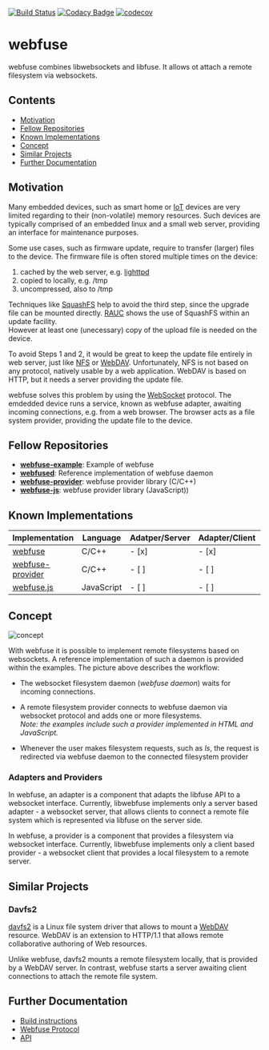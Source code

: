 [![Build Status](https://travis-ci.org/falk-werner/webfuse.svg?branch=master)](https://travis-ci.org/falk-werner/webfuse)
[![Codacy Badge](https://api.codacy.com/project/badge/Grade/d6c20d37bb3a456a9c0ee224001081b2)](https://www.codacy.com/app/falk.werner/webfuse?utm_source=github.com&amp;utm_medium=referral&amp;utm_content=falk-werner/webfuse&amp;utm_campaign=Badge_Grade)
[![codecov](https://codecov.io/gh/falk-werner/webfuse/branch/master/graph/badge.svg)](https://codecov.io/gh/falk-werner/webfuse)

# webfuse

webfuse combines libwebsockets and libfuse. It allows ot attach a remote filesystem via websockets.

## Contents

-   [Motivation](#Motivation)
-   [Fellow Repositories](#Fellow-Repositories)
-   [Known Implementations](#Known-Implementations)
-   [Concept](#Concept)
-   [Similar Projects](#Similar-Projects)
-   [Further Documentation](#Further-Documentation)

## Motivation

Many embedded devices, such as smart home or [IoT](https://en.wikipedia.org/wiki/Internet_of_things) devices are very limited regarding to their (non-volatile) memory resources. Such devices are typically comprised of an embedded linux and a small web server, providing an interface for maintenance purposes.

Some use cases, such as firmware update, require to transfer (larger) files to the device. The firmware file is often stored multiple times on the device:

1.  cached by the web server, e.g. [lighttpd](https://redmine.lighttpd.net/boards/2/topics/3451)
2.  copied to locally, e.g. /tmp
3.  uncompressed, also to /tmp

Techniques like [SquashFS](https://en.wikipedia.org/wiki/SquashFS) help to avoid the third step, since the upgrade file can be mounted directly. [RAUC](https://rauc.io/) shows the use of SquashFS within an update facility.  
However at least one (unecessary) copy of the upload file is needed on the device.

To avoid Steps 1 and 2, it would be great to keep the update file entirely in web server, just like [NFS](https://en.wikipedia.org/wiki/Network_File_System) or [WebDAV](https://wiki.archlinux.org/index.php/WebDAV). Unfortunately, NFS is not based on any protocol, natively usable by a web application. WebDAV is based on HTTP, but it needs a server providing the update file.

webfuse solves this problem by using the [WebSocket](https://en.wikipedia.org/wiki/WebSocket) protocol. The emdedded device runs a service, known as webfuse adapter, awaiting incoming connections, e.g. from a web browser. The browser acts as a file system provider, providing the update file to the device.

## Fellow Repositories

-   **[webfuse-example](https://github.com/falk-werner/webfuse-example)**: Example of webfuse
-   **[webfused](https://github.com/falk-werner/webfused)**: Reference implementation of webfuse daemon
-   **[webfuse-provider](https://github.com/falk-werner/webfuse-provider)**: webfuse provider library (C/C++)
-   **[webfuse-js](https://github.com/falk-werner/webfuse-js)**: webfuse provider library (JavaScript))

## Known Implementations

| Implementation                                                      | Language   | Adatper/Server | Adapter/Client | Provider/Server | Provider/Client |
| ------------------------------------------------------------------- | ---------- | -------------  | -------------- | --------------- | --------------- |
| [webfuse](https://github.com/falk-werner/webfuse)                   | C/C++      | - [x]          | - [x]          | - [ ]           | - [ ]           |
| [webfuse-provider](https://github.com/falk-werner/webfuse-provider) | C/C++      | - [ ]          | - [ ]          | - [ ]           | - [x]           |
| [webfuse.js](https://github.com/falk-werner/webfuse-js)             | JavaScript | - [ ]          | - [ ]          | - [ ]           | - [x]           |

## Concept

![concept](doc/concept.png)

With webfuse it is possible to implement remote filesystems based on websockets.
A reference implementation of such a daemon is provided within the examples. The picture above describes the workflow:

-   The websocket filesystem daemon (*webfuse daemon*) waits for incoming connections.

-   A remote filesystem provider connects to webfuse daemon via websocket protocol and adds one or more filesystems.  
    *Note: the examples include such a provider implemented in HTML and JavaScript.*

-   Whenever the user makes filesystem requests, such as *ls*, the request is redirected via webfuse daemon to the connected filesystem provider

### Adapters and Providers

In webfuse, an adapter is a component that adapts the libfuse API to a websocket interface.
Currently, libwebfuse implements only a server based adapter - a websocket server, that allows clients to connect a remote file system which
is represented via libfuse on the server side.

In webfuse, a provider is a component that provides a filesystem via websocket interface.
Currently, libwebfuse implements only a client based provider - a websocket client that provides a local filesystem to a remote server.

## Similar Projects

### Davfs2

[davfs2](http://savannah.nongnu.org/projects/davfs2) is a Linux file system driver that allows to mount a [WebDAV](https://wiki.archlinux.org/index.php/WebDAV) resource. WebDAV is an extension to HTTP/1.1 that allows remote collaborative authoring of Web resources.

Unlike webfuse, davfs2 mounts a remote filesystem locally, that is provided by a WebDAV server. In contrast, webfuse starts a server awaiting client connections to attach the remote file system.

## Further Documentation

-   [Build instructions](doc/build.md)
-   [Webfuse Protocol](doc/protocol.md)
-   [API](doc/api.md)
